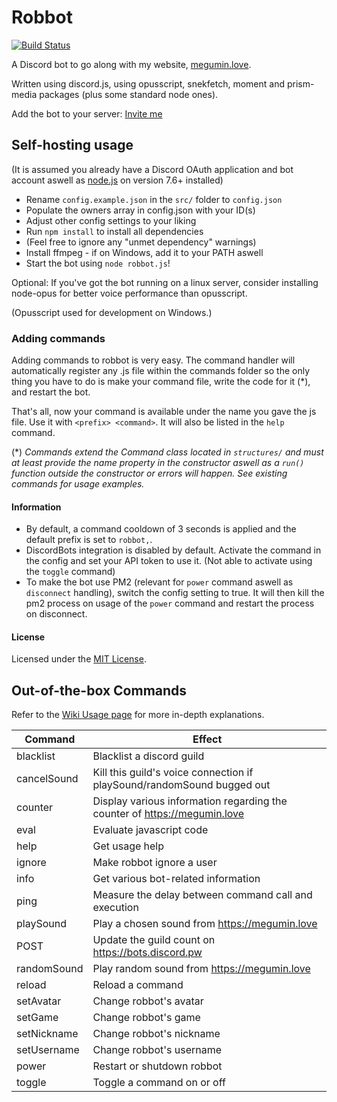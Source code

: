 # Robbot

[![Build Status](https://travis-ci.org/robflop/robbot.svg?branch=master)](https://travis-ci.org/robflop/robbot)

A Discord bot to go along with my website, [megumin.love](https://megumin.love).

Written using discord.js, using opusscript, snekfetch, moment and prism-media packages (plus some standard node ones).

Add the bot to your server: [Invite me](https://discordapp.com/oauth2/authorize?client_id=257126756069277696&scope=bot&permissions=70274048)

## Self-hosting usage

(It is assumed you already have a Discord OAuth application and bot account aswell as [node.js](https://nodejs.org/en/) on version 7.6+ installed)

- Rename `config.example.json` in the `src/` folder to `config.json`
- Populate the owners array in config.json with your ID(s)
- Adjust other config settings to your liking
- Run `npm install` to install all dependencies
- (Feel free to ignore any "unmet dependency" warnings)
- Install ffmpeg - if on Windows, add it to your PATH aswell
- Start the bot using `node robbot.js`!

Optional: If you've got the bot running on a linux server, consider installing node-opus for better voice performance than opusscript.

(Opusscript used for development on Windows.)

### Adding commands

Adding commands to robbot is very easy. The command handler will automatically register any .js file within the commands folder so
the only thing you have to do is make your command file, write the code for it (*), and restart the bot.

That's all, now your command is available under the name you gave the js file.
Use it with `<prefix> <command>`. It will also be listed in the `help` command.

(\*) *Commands extend the Command class located in `structures/` and must at least provide the name property in the constructor aswell as a `run()` function outside the constructor or errors will happen. See existing commands for usage examples.*

#### Information

- By default, a command cooldown of 3 seconds is applied and the default prefix is set to `robbot,`.
- DiscordBots integration is disabled by default. Activate the command in the config and set your API token to use it. (Not able to activate using the `toggle` command)
- To make the bot use PM2 (relevant for `power` command aswell as `disconnect` handling), switch the config setting to true. It will then kill the pm2 process on usage of the `power` command and restart the process on disconnect.

#### License

Licensed under the [MIT License](https://github.com/robflop/robbot/blob/master/LICENSE.md).

## Out-of-the-box Commands

Refer to the [Wiki Usage page](https://github.com/robflop/robbot/wiki/Usage) for more in-depth explanations.

| Command       | Effect                                                                                             |
|-------------  |----------------------------------------------------------------------------------------------------|
| blacklist     | Blacklist a discord guild                                                                          |
| cancelSound   | Kill this guild's voice connection if playSound/randomSound bugged out                             |
| counter       | Display various information regarding the counter of <https://megumin.love>                        |
| eval          | Evaluate javascript code                                                                           |
| help          | Get usage help                                                                                     |
| ignore        | Make robbot ignore a user                                                                          |
| info          | Get various bot-related information                                                                |
| ping          | Measure the delay between command call and execution                                               |
| playSound     | Play a chosen sound from <https://megumin.love>                                                    |
| POST          | Update the guild count on <https://bots.discord.pw>                                                |
| randomSound   | Play random sound from <https://megumin.love>                                                      |
| reload        | Reload a command                                                                                   |
| setAvatar     | Change robbot's avatar                                                                             |
| setGame       | Change robbot's game                                                                               |
| setNickname   | Change robbot's nickname                                                                           |
| setUsername   | Change robbot's username                                                                           |
| power         | Restart or shutdown robbot                                                                         |
| toggle        | Toggle a command on or off                                                                         |